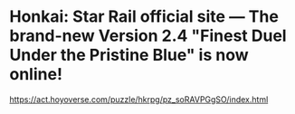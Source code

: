# Honkai: Star Rail official site — The brand-new Version 2.4 "Finest Duel Under the Pristine Blue" is now online!
https://act.hoyoverse.com/puzzle/hkrpg/pz_soRAVPGgSO/index.html